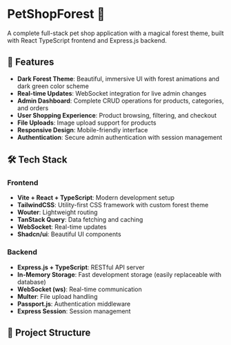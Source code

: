 # PetShopForest 🌲

A complete full-stack pet shop application with a magical forest theme, built with React TypeScript frontend and Express.js backend.

## 🚀 Features

- **Dark Forest Theme**: Beautiful, immersive UI with forest animations and dark green color scheme
- **Real-time Updates**: WebSocket integration for live admin changes
- **Admin Dashboard**: Complete CRUD operations for products, categories, and orders
- **User Shopping Experience**: Product browsing, filtering, and checkout
- **File Uploads**: Image upload support for products
- **Responsive Design**: Mobile-friendly interface
- **Authentication**: Secure admin authentication with session management

## 🛠️ Tech Stack

### Frontend
- **Vite + React + TypeScript**: Modern development setup
- **TailwindCSS**: Utility-first CSS framework with custom forest theme
- **Wouter**: Lightweight routing
- **TanStack Query**: Data fetching and caching
- **WebSocket**: Real-time updates
- **Shadcn/ui**: Beautiful UI components

### Backend
- **Express.js + TypeScript**: RESTful API server
- **In-Memory Storage**: Fast development storage (easily replaceable with database)
- **WebSocket (ws)**: Real-time communication
- **Multer**: File upload handling
- **Passport.js**: Authentication middleware
- **Express Session**: Session management

## 📁 Project Structure

